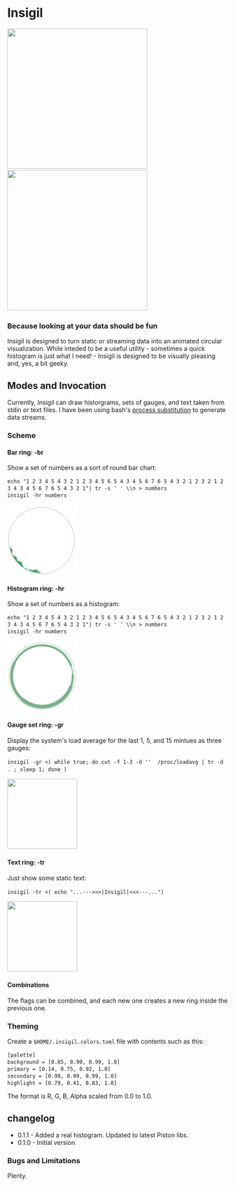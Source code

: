 
# Insigil

<meta property="og:image" content="https://raw.githubusercontent.com/robbieh/insigil/master/docs/screenshots/insigil.png"/>
<img src="https://raw.githubusercontent.com/robbieh/insigil/master/docs/screenshots/insigil.png" height=320 width=320> <img src="https://raw.githubusercontent.com/robbieh/insigil/master/docs/screenshots/theming-1.png" height=320 width=320>


### Because looking at your data should be fun

Insigil is designed to turn static or streaming data into an animated circular visualization. While inteded to be a useful utility - sometimes a quick histogram is just what I need! - Insigil is designed to be visually pleasing and, yes, a bit geeky.

## Modes and Invocation

Currently, Insigil can draw historgrams, sets of gauges, and text taken from stdin or text files. I have been using bash's [process substitution](http://tldp.org/LDP/abs/html/process-sub.html) to generate data streams.

### Scheme

#### Bar ring: -br

Show a set of numbers as a sort of round bar chart:

```
echo "1 2 3 4 5 4 3 2 1 2 3 4 5 6 5 4 3 4 5 6 7 6 5 4 3 2 1 2 3 2 1 2 3 4 3 4 5 6 7 6 5 4 3 2 1"| tr -s ' ' \\n > numbers
insigil -hr numbers
```
<img src="https://raw.githubusercontent.com/robbieh/insigil/master/docs/screenshots/bar-example.png" height=160 width=160>

#### Histogram ring: -hr

Show a set of numbers as a histogram:

```
echo "1 2 3 4 5 4 3 2 1 2 3 4 5 6 5 4 3 4 5 6 7 6 5 4 3 2 1 2 3 2 1 2 3 4 3 4 5 6 7 6 5 4 3 2 1"| tr -s ' ' \\n > numbers
insigil -hr numbers
```
<img src="https://raw.githubusercontent.com/robbieh/insigil/master/docs/screenshots/histogram-example.png" height=160 width=160>

#### Gauge set ring: -gr

Display the system's load average for the last 1, 5, and 15 mintues as three gauges:

```insigil -gr <( while true; do cut -f 1-3 -d ''  /proc/loadavg | tr -d . ; sleep 1; done )```

<img src="https://raw.githubusercontent.com/robbieh/insigil/master/docs/screenshots/gauge-example.png" height=160 width=160>

#### Text ring: -tr

Just show some static text:

```insigil -tr <( echo "...--->>>|Insigil|<<<---...") ```

<img src="https://raw.githubusercontent.com/robbieh/insigil/master/docs/screenshots/text-example.png" height=160 width=160>

#### Combinations

The flags can be combined, and each new one creates a new ring inside the previous one.

### Theming

Create a ```$HOME/.insigil.colors.toml``` file with contents such as this:

```
[palette]
background = [0.85, 0.90, 0.99, 1.0]
primary = [0.14, 0.75, 0.92, 1.0]
secondary = [0.99, 0.99, 0.99, 1.0]
highlight = [0.79, 0.41, 0.83, 1.0]
```

The format is R, G, B, Alpha scaled from 0.0 to 1.0.

## changelog

* 0.1.1 - Added a real histogram. Updated to latest Piston libs.
* 0.1.0 - Initial version

### Bugs and Limitations

Plenty.

